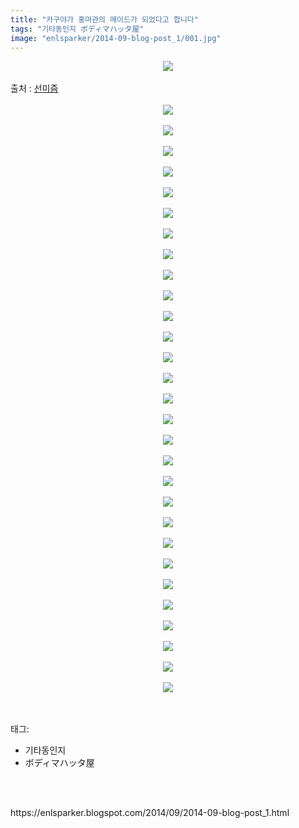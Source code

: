 ```yaml
---
title: "카구야가 홍마관의 메이드가 되었다고 합니다"
tags: "기타동인지 ボディマハッタ屋"
image: "enlsparker/2014-09-blog-post_1/001.jpg"
---
```

<div class="article">
<div class="post-body entry-content" id="post-body-7079366241547439572" itemprop="description articleBody">
<div class="separator" style="clear: both; text-align: center;">
<img src="{{ site.nasurl }}/enlsparker/2014-09-blog-post_1/001.jpg"/></div>
<br/>
<a name="more"></a>출처 : <a href="http://sunmism.com/2486">선미즘</a><br/>
<br/>
<div class="separator" style="clear: both; text-align: center;">
<img src="{{ site.nasurl }}/enlsparker/2014-09-blog-post_1/002.jpg"/></div>
<br/>
<div class="separator" style="clear: both; text-align: center;">
<img src="{{ site.nasurl }}/enlsparker/2014-09-blog-post_1/003.jpg"/></div>
<br/>
<div class="separator" style="clear: both; text-align: center;">
<img src="{{ site.nasurl }}/enlsparker/2014-09-blog-post_1/004.jpg"/></div>
<br/>
<div class="separator" style="clear: both; text-align: center;">
<img src="{{ site.nasurl }}/enlsparker/2014-09-blog-post_1/005.jpg"/></div>
<br/>
<div class="separator" style="clear: both; text-align: center;">
<img src="{{ site.nasurl }}/enlsparker/2014-09-blog-post_1/006.jpg"/></div>
<br/>
<div class="separator" style="clear: both; text-align: center;">
<img src="{{ site.nasurl }}/enlsparker/2014-09-blog-post_1/007.jpg"/></div>
<br/>
<div class="separator" style="clear: both; text-align: center;">
<img src="{{ site.nasurl }}/enlsparker/2014-09-blog-post_1/008.jpg"/></div>
<br/>
<div class="separator" style="clear: both; text-align: center;">
<img src="{{ site.nasurl }}/enlsparker/2014-09-blog-post_1/009.jpg"/></div>
<br/>
<div class="separator" style="clear: both; text-align: center;">
<img src="{{ site.nasurl }}/enlsparker/2014-09-blog-post_1/010.jpg"/></div>
<br/>
<div class="separator" style="clear: both; text-align: center;">
<img src="{{ site.nasurl }}/enlsparker/2014-09-blog-post_1/011.jpg"/></div>
<br/>
<div class="separator" style="clear: both; text-align: center;">
<img src="{{ site.nasurl }}/enlsparker/2014-09-blog-post_1/012.jpg"/></div>
<br/>
<div class="separator" style="clear: both; text-align: center;">
<img src="{{ site.nasurl }}/enlsparker/2014-09-blog-post_1/013.jpg"/></div>
<br/>
<div class="separator" style="clear: both; text-align: center;">
<img src="{{ site.nasurl }}/enlsparker/2014-09-blog-post_1/014.jpg"/></div>
<br/>
<div class="separator" style="clear: both; text-align: center;">
<img src="{{ site.nasurl }}/enlsparker/2014-09-blog-post_1/015.jpg"/></div>
<br/>
<div class="separator" style="clear: both; text-align: center;">
<img src="{{ site.nasurl }}/enlsparker/2014-09-blog-post_1/016.jpg"/></div>
<br/>
<div class="separator" style="clear: both; text-align: center;">
<img src="{{ site.nasurl }}/enlsparker/2014-09-blog-post_1/017.jpg"/></div>
<br/>
<div class="separator" style="clear: both; text-align: center;">
<img src="{{ site.nasurl }}/enlsparker/2014-09-blog-post_1/018.jpg"/></div>
<br/>
<div class="separator" style="clear: both; text-align: center;">
<img src="{{ site.nasurl }}/enlsparker/2014-09-blog-post_1/019.jpg"/></div>
<br/>
<div class="separator" style="clear: both; text-align: center;">
<img src="{{ site.nasurl }}/enlsparker/2014-09-blog-post_1/020.jpg"/></div>
<br/>
<div class="separator" style="clear: both; text-align: center;">
<img src="{{ site.nasurl }}/enlsparker/2014-09-blog-post_1/021.jpg"/></div>
<br/>
<div class="separator" style="clear: both; text-align: center;">
<img src="{{ site.nasurl }}/enlsparker/2014-09-blog-post_1/022.jpg"/></div>
<br/>
<div class="separator" style="clear: both; text-align: center;">
<img src="{{ site.nasurl }}/enlsparker/2014-09-blog-post_1/023.jpg"/></div>
<br/>
<div class="separator" style="clear: both; text-align: center;">
<img src="{{ site.nasurl }}/enlsparker/2014-09-blog-post_1/024.jpg"/></div>
<br/>
<div class="separator" style="clear: both; text-align: center;">
<img src="{{ site.nasurl }}/enlsparker/2014-09-blog-post_1/025.jpg"/></div>
<br/>
<div class="separator" style="clear: both; text-align: center;">
<img src="{{ site.nasurl }}/enlsparker/2014-09-blog-post_1/026.jpg"/></div>
<br/>
<div class="separator" style="clear: both; text-align: center;">
<img src="{{ site.nasurl }}/enlsparker/2014-09-blog-post_1/027.jpg"/></div>
<br/>
<div class="separator" style="clear: both; text-align: center;">
<img src="{{ site.nasurl }}/enlsparker/2014-09-blog-post_1/028.jpg"/></div>
<br/>
<div class="separator" style="clear: both; text-align: center;">
<img src="{{ site.nasurl }}/enlsparker/2014-09-blog-post_1/029.jpg"/></div>
<br/>
<div class="separator" style="clear: both; text-align: center;">
<img src="{{ site.nasurl }}/enlsparker/2014-09-blog-post_1/030.jpg"/></div>
<br/>
<div style="clear: both;"></div>
</div></div><br/>
<div class="tagTrail">
<p>태그: </p>
<ul>
<li>기타동인지</li>
<li>ボディマハッタ屋</li>
</ul>
</div><br/>

<br/>
<p id="refer">https://enlsparker.blogspot.com/2014/09/2014-09-blog-post_1.html</p>
<br/>
